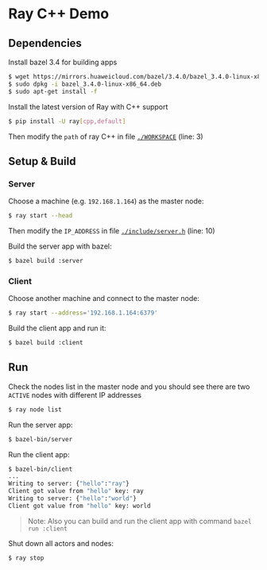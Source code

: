# Ray C++ Demo

## Dependencies

Install bazel 3.4 for building apps

```bash
$ wget https://mirrors.huaweicloud.com/bazel/3.4.0/bazel_3.4.0-linux-x86_64.deb
$ sudo dpkg -i bazel_3.4.0-linux-x86_64.deb
$ sudo apt-get install -f
```

Install the latest version of Ray with C++ support

```bash
$ pip install -U ray[cpp,default]
```

Then modify the `path` of ray C++ in file [`./WORKSPACE`](./WORKSPACE) (line: 3)



## Setup & Build

### Server

Choose a machine (e.g. `192.168.1.164`) as the master node:

```bash
$ ray start --head
```

Then modify the `IP_ADDRESS` in file [`./include/server.h`](./include/server.h) (line: 10)

Build the server app with bazel:

```bash
$ bazel build :server
```

### Client

Choose another machine and connect to the master node:

```bash
$ ray start --address='192.168.1.164:6379'
```

Build the client app and run it:

```bash
$ bazel build :client
```

## Run

Check the nodes list in the master node and you should see there are two `ACTIVE` nodes with different IP addresses

```bash
$ ray node list
```

Run the server app:

```bash
$ bazel-bin/server
```

Run the client app:

```bash
$ bazel-bin/client
...
Writing to server: {"hello":"ray"}
Client got value from "hello" key: ray
Writing to server: {"hello":"world"}
Client got value from "hello" key: world
```

> Note: Also you can build and run the client app with command `bazel run :client`


Shut down all actors and nodes:

```bash
$ ray stop
```